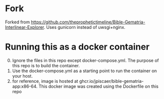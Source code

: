 # Fork
Forked from https://github.com/theprophetictimeline/Bible-Gematria-Interlinear-Explorer. Uses gunicorn instead of uwsgi+nginx.

# Running this as a docker container
0. Ignore the files in this repo except docker-compose.yml. The purpose of this repo is to build the container.
1. Use the docker-compose.yml as a starting point to run the container on your host.
2. for reference, image is hosted at ghcr.io/jpiscaer/bible-gematria-app:x86-64. This docker image was created using the Dockerfile on this repo
